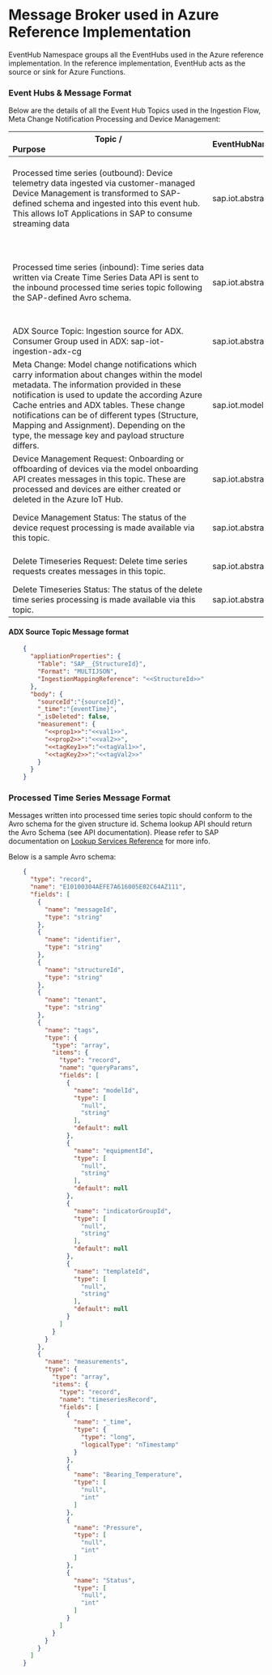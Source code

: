 # Message Broker used in Azure Reference Implementation

EventHub Namespace groups all the EventHubs used in the Azure reference implementation. In the reference implementation, EventHub acts as the source or sink
 for Azure Functions.  

### Event Hubs & Message Format

Below are the details of all the Event Hub Topics used in the Ingestion Flow, Meta Change Notification Processing and Device Management:

| Topic / Purpose&nbsp;&nbsp;&nbsp;&nbsp;&nbsp;&nbsp;&nbsp;&nbsp;&nbsp;&nbsp;&nbsp;&nbsp;&nbsp;&nbsp;&nbsp;&nbsp;&nbsp;&nbsp;&nbsp;&nbsp;&nbsp;&nbsp;&nbsp;&nbsp;&nbsp;&nbsp;&nbsp;&nbsp;&nbsp;&nbsp;&nbsp;&nbsp;&nbsp;&nbsp;&nbsp;&nbsp;&nbsp;&nbsp;&nbsp;&nbsp;&nbsp;&nbsp;&nbsp;&nbsp;&nbsp;&nbsp;&nbsp;&nbsp;&nbsp;&nbsp;&nbsp;&nbsp;&nbsp;&nbsp;&nbsp;&nbsp;&nbsp;&nbsp;&nbsp;&nbsp;&nbsp;&nbsp;&nbsp;&nbsp;&nbsp;&nbsp;&nbsp;&nbsp;&nbsp;&nbsp;&nbsp;&nbsp;&nbsp; | EventHubName           | Message Key           | Message Format           |
| ------------- |:-------------|:-------------|:-------------|
| Processed time series (outbound): Device telemetry data ingested via customer-managed Device Management is transformed to SAP-defined schema and ingested into this event hub. This allows IoT Applications in SAP to consume streaming data      | sap.iot.abstract.processed\_timeseries\_out.v1      |   {sourceId}/{structureId}     | Avro with embedded schema in message - See Avro schema definition below   |
| Processed time series (inbound): Time series data written via Create Time Series Data API is sent to the inbound processed time series topic following the SAP-defined Avro schema. | sap.iot.abstract.processed\_timeseries\_in.v1     |    {sourceId}/{structureId} | Avro with embedded schema in message - See Avro schema definition below      |
| ADX Source Topic: Ingestion source for ADX. Consumer Group used in ADX: sap-iot-ingestion-adx-cg |  sap.iot.abstract.adx\_timeseries.v1      |   sourceId | See below for format   |
| Meta Change: Model change notifications which carry information about changes within the model metadata. The information provided in these notification is used to update the according Azure Cache entries and ADX tables. These change notifications can be of different types (Structure, Mapping and Assignment). Depending on the type, the message key and payload structure differs. | sap.iot.modelabstraction.meta.change.v1 | **Structure Notification:** {tenant\_name}/com.sap.iot.i4c.Structure/{IndicatorGroupId} <br> **Mapping Notification:** {tenant\_name}/com.sap.iot.i4c.Mappings/{mappingId}/{structure id}/{capability id} <br> **Assignment Notification:** {tenant\_name}/com.sap.iot.i4c.Assignments/{sensorId} | Refer to [Notification Processor Documentation](./NotificationProcessor.md) |
| Device Management Request: Onboarding or offboarding of devices via the model onboarding API creates messages in this topic. These are processed and devices are either created or deleted in the Azure IoT Hub. | sap.iot.abstraction.device.management.request | {deviceId} | Refer to [Device Management Documentation](./DeviceManagement.md) |
| Device Management Status: The status of the device request processing is made available via this topic. | sap.iot.abstraction.device.management.status | {deviceId} | Refer to [Device Management Documentation](./DeviceManagement.md) |
| Delete Timeseries Request: Delete time series requests creates messages in this topic. | sap.iot.abstraction.timeseries.delete.request | {structureId} | Refer to [Delete Timeseries Documentation](./DeleteTimeSeries.md) |
| Delete Timeseries Status: The status of the delete time series processing is made available via this topic. | sap.iot.abstraction.timeseries.delete.status | {structureId} | Refer to [Delete Timeseries Documentation](./DeleteTimeSeries.md) |

#### ADX Source Topic Message format
```json
    {
      "appliationProperties": {
        "Table": "SAP__{StructureId}",
        "Format": "MULTIJSON",
        "IngestionMappingReference": "<<StructureId>>" 
      },
      "body": {
        "sourceId":"{sourceId}",
        "_time":"{eventTime}",
        "_isDeleted": false,
        "measurement": {
          "<<prop1>>":"<<val1>>",
          "<<prop2>>":"<<val2>>",
          "<<tagKey1>>":"<<tagVal1>>",
          "<<tagKey2>>":"<<tagVal2>>"
        }
      }
    }
```
### Processed Time Series Message Format 

Messages written into processed time series topic should conform to the Avro schema for the given structure id. Schema lookup API should return the Avro Schema (see API documentation). Please refer to SAP documentation on [Lookup Services Reference]((https://help.sap.com/viewer/DRAFT/224d189da0314339a1dd99489de10e48/2008a/en-US/68edba88c4e34e8390ef2fb8d50e98fb.html)) for more info.  

Below is a sample Avro schema:  
```json
    {
      "type": "record",
      "name": "E10100304AEFE7A616005E02C64AZ111",
      "fields": [
        {
          "name": "messageId",
          "type": "string"
        },
        {
          "name": "identifier",
          "type": "string"
        },
        {
          "name": "structureId",
          "type": "string"
        },
        {
          "name": "tenant",
          "type": "string"
        },
        {
          "name": "tags",
          "type": {
            "type": "array",
            "items": {
              "type": "record",
              "name": "queryParams",
              "fields": [
                {
                  "name": "modelId",
                  "type": [
                    "null",
                    "string"
                  ],
                  "default": null
                },
                {
                  "name": "equipmentId",
                  "type": [
                    "null",
                    "string"
                  ],
                  "default": null
                },
                {
                  "name": "indicatorGroupId",
                  "type": [
                    "null",
                    "string"
                  ],
                  "default": null
                },
                {
                  "name": "templateId",
                  "type": [
                    "null",
                    "string"
                  ],
                  "default": null
                }
              ]
            }
          }
        },
        {
          "name": "measurements",
          "type": {
            "type": "array",
            "items": {
              "type": "record",
              "name": "timeseriesRecord",
              "fields": [
                {
                  "name": "_time",
                  "type": {
                    "type": "long",
                    "logicalType": "nTimestamp"
                  }
                },
                {
                  "name": "Bearing_Temperature",
                  "type": [
                    "null",
                    "int"
                  ]
                },
                {
                  "name": "Pressure",
                  "type": [
                    "null",
                    "int"
                  ]
                },
                {
                  "name": "Status",
                  "type": [
                    "null",
                    "int"
                  ]
                }
              ]
            }
          }
        }
      ]
    }
 ```
